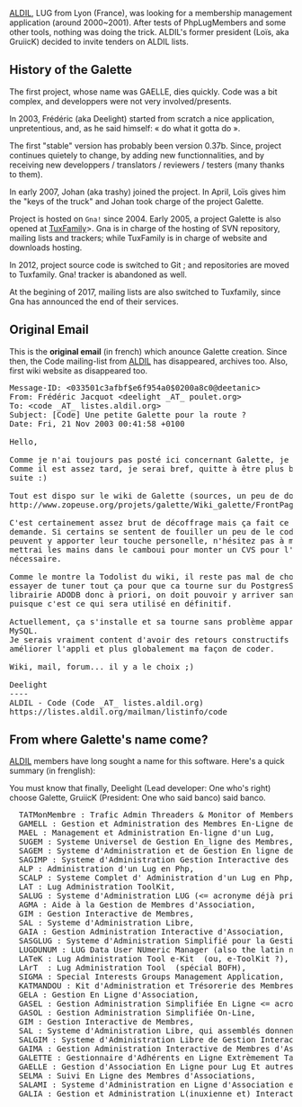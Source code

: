 [ALDIL](https://www.aldil.org), LUG from Lyon (France), was looking for a membership management application (around 2000~2001). After tests of PhpLugMembers and some other tools, nothing was doing the trick.
ALDIL's former president (Loïs, aka GruiicK) decided to invite tenders on ALDIL lists.
## History of the Galette

The first project, whose name was GAELLE, dies quickly. Code was a bit complex, and developpers were not very involved/presents.

In 2003, Frédéric (aka Deelight) started from scratch a nice application, unpretentious, and, as he said himself: « do what it gotta do ».

The first "stable" version has probably been version 0.37b. Since, project continues quietely to change, by adding new functionnalities, and by receiving new developpers / translators / reviewers / testers (many thanks to them).

In early 2007, Johan (aka trashy) joined the project. In April, Loïs gives him the "keys of the truck" and Johan took charge of the project Galette.

Project is hosted on `Gna!` since 2004. Early 2005, a project Galette is also opened at [TuxFamily](https://tuxfamily.org)>.
Gna is in charge of the hosting of SVN repository, mailing lists and trackers; while TuxFamily is in charge of website and downloads hosting.

In 2012, project source code is switched to Git ; and repositories are moved to Tuxfamily. Gna! tracker is abandoned as well.

At the begining of 2017, mailing lists are also switched to Tuxfamily, since Gna has announced the end of their services.

## Original Email

This is the **original email** (in french) which anounce Galette creation. Since then, the Code mailing-list from [ALDIL](https://www.aldil.org) has disappeared, archives too.
Also, first wiki website as disappeared too.

<pre>
Message-ID: &lt;033501c3afbf$e6f954a0$0200a8c0@deetanic&gt;
From: Frédéric Jacquot &lt;deelight _AT_ poulet.org&gt;
To: &lt;code _AT_ listes.aldil.org&gt;
Subject: [Code] Une petite Galette pour la route ?
Date: Fri, 21 Nov 2003 00:41:58 +0100

Hello,

Comme je n'ai toujours pas posté ici concernant Galette, je le fais.
Comme il est assez tard, je serai bref, quitte à être plus bavard par la
suite :)

Tout est dispo sur le wiki de Galette (sources, un peu de doc, demo...) :
http://www.zopeuse.org/projets/galette/Wiki_galette/FrontPage

C'est certainement assez brut de décoffrage mais ça fait ce qu'on lui
demande. Si certains se sentent de fouiller un peu de le code pour voir s'il
peuvent y apporter leur touche personelle, n'hésitez pas à me le dire et je
mettrai les mains dans le camboui pour monter un CVS pour l'occasion si
nécessaire.

Comme le montre la Todolist du wiki, il reste pas mal de choses, notamment
essayer de tuner tout ça pour que ca tourne sur du PostgresSQL (j'utilise la
librairie ADODB donc à priori, on doit pouvoir y arriver sans trop de mal),
puisque c'est ce qui sera utilisé en définitif.

Actuellement, ça s'installe et sa tourne sans problème apparent sur du
MySQL.
Je serais vraiment content d'avoir des retours constructifs pour pouvoir
améliorer l'appli et plus globalement ma façon de coder.

Wiki, mail, forum... il y a le choix ;)

Deelight
----
ALDIL - Code (Code _AT_ listes.aldil.org)
https://listes.aldil.org/mailman/listinfo/code
</pre>

## From where Galette's name come?

[ALDIL](https://www.aldil.org/) members have long sought a name for this software. Here's a quick summary (in frenglish):

You must know that finally, Deelight (Lead developer: One who's right) choose Galette, GruiicK (President: One who said banco) said banco.

<pre>  TATMonMembre : Trafic Admin Threaders &amp; Monitor of Members,
  GAMELL : Gestion et Administration des Membres En-Ligne de LUG,
  MAEL : Management et Administration En-ligne d'un Lug,
  SUGEM : Systeme Universel de Gestion En_ligne des Membres,
  SAGEM : Systeme d'Administration et de Gestion En ligne des Membres,
  SAGIMP : Systeme d'Administration Gestion Interactive des Membres en Php,
  ALP : Administration d'un Lug en Php,
  SCALP : Systeme Complet d' Administration d'un Lug en Php,
  LAT : Lug Administration ToolKit,
  SALUG : Systeme d'Administration LUG (&lt;= acronyme déjà pris, LUG existant),
  AGMA : Aide à la Gestion de Membres d'Association,
  GIM : Gestion Interactive de Membres,
  SAL : Systeme d'Administration Libre,
  GAIA : Gestion Administration Interactive d'Association,
  SASGLUG : Systeme d'Administration Simplifié pour la Gestion d'un LUG,
  LUGDUNUM : LUG Data User NUmeric Manager (also the latin name of Lyon),
  LATeK : Lug Administration Tool e-Kit  (ou, e-ToolKit ?),
  LArT  : Lug Administration Tool  (spécial BOFH),
  SIGMA : Special Interests Groups Management Application,
  KATMANDOU : Kit d'Administration et Trésorerie des Membres d'Association Nonlucrative,
  GELA : Gestion En Ligne d'Association,
  GASEL : Gestion Administration Simplifiée En Ligne &lt;= acronyme déjà pris (linux-nante),
  GASOL : Gestion Administration Simplifiée On-Line,
  GIM : Gestion Interactive de Membres,
  SAL : Systeme d'Administration Libre, qui assemblés donnent :
  SALGIM : Systeme d'Administration Libre de Gestion Interactive de Membres,
  GAIMA : Gestion Administration Interactive de Membres d'Association,
  GALETTE : Gestionnaire d'Adhérents en Ligne Extrèmement Tarabiscoté mais Tellement Efficace,
  GAELLE : Gestion d'Association En Ligne pour Lug Et autres,
  SELMA : Suivi En Ligne des Membres d'Associations,
  SALAMI : Systeme d'Administration en Ligne d'Association et ses Membres Interactifs,
  GALIA : Gestion et Administration L(inuxienne et) Interactive d'Association.</pre>
